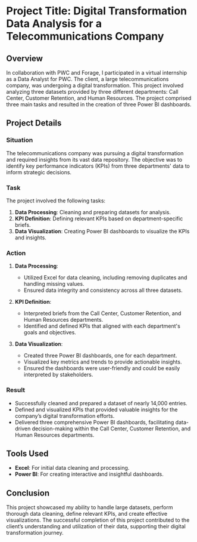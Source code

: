 # Project Title: Digital Transformation Data Analysis for a Telecommunications Company

## Overview

In collaboration with PWC and Forage, I participated in a virtual internship as a Data Analyst for PWC. The client, a large telecommunications company, was undergoing a digital transformation. This project involved analyzing three datasets provided by three different departments: Call Center, Customer Retention, and Human Resources. The project comprised three main tasks and resulted in the creation of three Power BI dashboards.

## Project Details

### Situation
The telecommunications company was pursuing a digital transformation and required insights from its vast data repository. The objective was to identify key performance indicators (KPIs) from three departments' data to inform strategic decisions.

### Task
The project involved the following tasks:
1. **Data Processing**: Cleaning and preparing datasets for analysis.
2. **KPI Definition**: Defining relevant KPIs based on department-specific briefs.
3. **Data Visualization**: Creating Power BI dashboards to visualize the KPIs and insights.

### Action
1. **Data Processing**:
    - Utilized Excel for data cleaning, including removing duplicates and handling missing values.
    - Ensured data integrity and consistency across all three datasets.

2. **KPI Definition**:
    - Interpreted briefs from the Call Center, Customer Retention, and Human Resources departments.
    - Identified and defined KPIs that aligned with each department's goals and objectives.

3. **Data Visualization**:
    - Created three Power BI dashboards, one for each department.
    - Visualized key metrics and trends to provide actionable insights.
    - Ensured the dashboards were user-friendly and could be easily interpreted by stakeholders.

### Result
- Successfully cleaned and prepared a dataset of nearly 14,000 entries.
- Defined and visualized KPIs that provided valuable insights for the company’s digital transformation efforts.
- Delivered three comprehensive Power BI dashboards, facilitating data-driven decision-making within the Call Center, Customer Retention, and Human Resources departments.

## Tools Used
- **Excel**: For initial data cleaning and processing.
- **Power BI**: For creating interactive and insightful dashboards.

## Conclusion
This project showcased my ability to handle large datasets, perform thorough data cleaning, define relevant KPIs, and create effective visualizations. The successful completion of this project contributed to the client’s understanding and utilization of their data, supporting their digital transformation journey.


